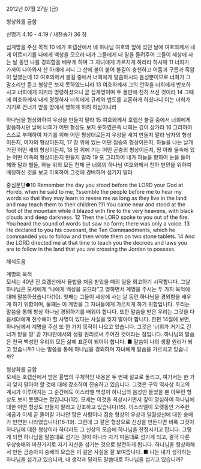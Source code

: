2012년 07월 27일 (금)

형상화를 금함



신명기 4:10 - 4:19 / 새찬송가 36 장


십계명을 주신 목적
10 네가 호렙산에서 네 하나님 여호와 앞에 섰던 날에 여호와께서 내게 이르시기를 나에게 백성을 모으라 내가 그들에게 내 말을 들려주어 그들이 세상에 사는 날 동안 나를 경외함을 배우게 하며 그 자녀에게 가르치게 하리라 하시매 11 너희가 가까이 나아와서 산 아래에 서니 그 산에 불이 붙어 불길이 충천하고 어둠과 구름과 흑암이 덮였는데 12 여호와께서 불길 중에서 너희에게 말씀하시되 음성뿐이므로 너희가 그 말소리만 듣고 형상은 보지 못하였느니라 13 여호와께서 그의 언약을 너희에게 반포하시고 너희에게 지키라 명령하셨으니 곧 십계명이며 두 돌판에 친히 쓰신 것이라 14 그때에 여호와께서 내게 명령하사 너희에게 규례와 법도를 교훈하게 하셨나니 이는 너희가 거기로 건너가 받을 땅에서 행하게 하려 하심이니라

하나님을 형상화하여 우상을 만들지 말라
15 여호와께서 호렙산 불길 중에서 너희에게 말씀하시던 날에 너희가 어떤 형상도 보지 못하였은즉 너희는 깊이 삼가라 16 그리하여 스스로 부패하여 자기를 위해 어떤 형상대로든지 우상을 새겨 만들지 말라 남자의 형상이든지, 여자의 형상이든지, 17 땅 위에 있는 어떤 짐승의 형상이든지, 하늘을 나는 날개 가진 어떤 새의 형상이든지, 18 땅 위에 기는 어떤 곤충의 형상이든지, 땅 아래 물속에 있는 어떤 어족의 형상이든지 만들지 말라 19 또 그리하여 네가 하늘을 향하여 눈을 들어 해와 달과 별들, 하늘 위의 모든 천체 곧 너희의 하나님 여호와께서 천하 만민을 위하여 배정하신 것을 보고 미혹하여 그것에 경배하며 섬기지 말라

중심문단●10 Remember the day you stood before the LORD your God at Horeb, when he said to me, ?ssemble the people before me to hear my words so that they may learn to revere me as long as they live in the land and may teach them to their children.?11 You came near and stood at the foot of the mountain while it blazed with fire to the very heavens, with black clouds and deep darkness. 12 Then the LORD spoke to you out of the fire. You heard the sound of words but saw no form; there was only a voice. 13 He declared to you his covenant, the Ten Commandments, which he commanded you to follow and then wrote them on two stone tablets. 14 And the LORD directed me at that time to teach you the decrees and laws you are to follow in the land that you are crossing the Jordan to possess.

해석도움





계명의 목적  
모세는 40년 전 호렙산에서 율법을 처음 받았을 때의 일을 회고하기 시작합니다. 그날 하나님은 모세에게 “나에게 백성을 모으라”고 명하면서 계명을 주시는 두 가지 목적에 대해 말씀하셨습니다(10). 첫째는 그들이 세상에 사는 날 동안 하나님을 경외함을 배우게 하기 위함이며, 둘째는 이 계명을 그 자녀들에게 가르치게 하기 위함입니다. 우리는 말씀을 통해 항상 하나님 경외하기를 배워야 합니다. 또한 말씀을 받은 우리는 그것을 다음세대에게 전수해야 할 사명이 있다는 사실을 잊지 말아야 합니다. 한편 14절에 보면, 하나님께서 계명을 주신 또 한 가지 목적이 나오고 있습니다. 그것은 ‘너희가 거기로 건너가 받을 땅’ 곧 가나안에서의 생활 원리로써 주어진 것이라는 점입니다. 하나님의 말씀은 천국 백성인 우리의 모든 삶에 표준이 되어야 합니다.
■ 말씀이 나의 생활 원리가 되고 있습니까? 나는 말씀을 통해 하나님을 경외하며 자녀에게 말씀을 가르치고 있습니까?

형상화를 금함  
모세는 호렙산에서 받은 율법의 구체적인 내용은 두 번째 설교로 돌리고, 여기서는 한 가지 잊지 말아야 할 것에 대해 강조하여 진술하고 있습니다. 그것은 구약 역사상 최고의 계시가 이루어지는 그 순간에도 이스라엘 백성이 하나님의 음성만 들었을 뿐 아무런 형상도 보지 못했다는 점입니다(12). 모세는 이것을 회상시키면서 깊이 명심하여 하나님에 대한 어떤 형상도 만들지 말라고 강조하고 있습니다(15). 이스라엘이 오랫동안 거주한 애굽과 이제 곧 들어갈 가나안 땅은 사람이나 짐승 형상의 우상과 일월성신에 대한 숭배가 만연한 나라였습니다(16-19). 그런데 그 같은 형상으로 신상을 만든다면 비록 그것이 하나님에 대한 형상이라 하더라도 그 신상의 모습에 하나님을 한정시키고 맙니다. 그렇게 되면 하나님을 말씀대로 섬기는 것이 아니라 자기 마음대로 섬기게 되고, 결국 다른 우상숭배와 마찬가지로 자기 자신을 섬기는 것으로 발전하게 됩니다. 하나님을 형상화해서 만든 금송아지 숭배의 모습은 이 같은 사실을 잘 보여줍니다.
■ 나는 내가 생각하는 하나님을 섬기고 있습니까, 내 생각과 달라도 말씀대로 하나님을 섬기고 있습니까?